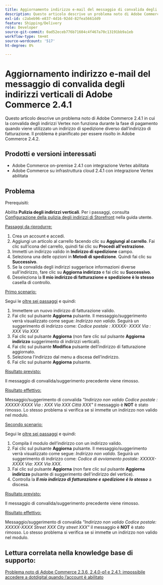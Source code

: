 ```yaml
---
title: Aggiornamento indirizzo e-mail del messaggio di convalida degli indirizzi verticali di Adobe Commerce 2.4.1
description: Questo articolo descrive un problema noto di Adobe Commerce 2.4.1 in cui la convalida degli indirizzi Vertex non funziona durante la fase di pagamento quando viene utilizzato un indirizzo di spedizione diverso dall’indirizzo di fatturazione. Il problema è pianificato per essere risolto in Adobe Commerce 2.4.2.
exl-id: c2abeb96-e837-4d16-92dd-82fea5661dd9
feature: Shipping/Delivery
role: Developer
source-git-commit: 0ad52eceb776b71604c4f467a70c13191bb9a1eb
workflow-type: tm+mt
source-wordcount: '517'
ht-degree: 0%

---
```


# Aggiornamento indirizzo e-mail del messaggio di convalida degli indirizzi verticali di Adobe Commerce 2.4.1

Questo articolo descrive un problema noto di Adobe Commerce 2.4.1 in cui la convalida degli indirizzi Vertex non funziona durante la fase di pagamento quando viene utilizzato un indirizzo di spedizione diverso dall’indirizzo di fatturazione. Il problema è pianificato per essere risolto in Adobe Commerce 2.4.2.

## Prodotti e versioni interessati

* Adobe Commerce on-premise 2.4.1 con integrazione Vertex abilitata
* Adobe Commerce su infrastruttura cloud 2.4.1 con integrazione Vertex abilitata

## Problema

Prerequisiti:

Abilita **Pulizia degli indirizzi verticali**. Per i passaggi, consulta [Configurazione della pulizia degli indirizzi di Storefront](https://experienceleague.adobe.com/docs/commerce-knowledge-base/kb/troubleshooting/miscellaneous/vertex-address-cleansing-different-addresses-not-allowed.html) nella guida utente.

<u>Passaggi da riprodurre:</u>

1. Crea un account e accedi.
1. Aggiungi un articolo al carrello facendo clic su **Aggiungi al carrello**. Fai clic sull’icona del carrello, quindi fai clic su **Procedi all&#39;estrazione**.
1. Immetti un indirizzo valido in **Indirizzo di spedizione** campo.
1. Seleziona una delle opzioni in **Metodi di spedizione**. Quindi fai clic su **Successivo**.
1. Se la convalida degli indirizzi suggerisce informazioni diverse sull&#39;indirizzo, fare clic su **Aggiorna indirizzo** e fai clic su **Successivo**.
1. Deseleziona la **Il mio indirizzo di fatturazione e spedizione è lo stesso** casella di controllo.

<u>Primo scenario:</u>

Segui le [oltre sei passaggi](/help/troubleshooting/miscellaneous/magento-2-4-1-vertex-address-validation-message-post-address-update.md#first_sixth) e quindi:

1. Immettere un nuovo indirizzo di fatturazione valido.
1. Fai clic sul pulsante **Aggiorna** pulsante. Il messaggio/suggerimento verrà visualizzato come segue: *Indirizzo non valido.* Seguirà un suggerimento di indirizzo come: *Codice postale : XXXXX- XXXX Via : XXX Via XXX*
1. Fai clic sul pulsante **Aggiorna** (non fare clic sul pulsante **Aggiorna indirizzo** suggerimento di indirizzi verticali).
1. Fai clic sul pulsante **Modifica** pulsante dell’indirizzo di fatturazione aggiornato.
1. Seleziona l’indirizzo dal menu a discesa dell’indirizzo.
1. Fai clic sul pulsante **Aggiorna** pulsante.

<u>Risultato previsto:</u>

Il messaggio di convalida/suggerimento precedente viene rimosso.

<u>Risultato effettivo:</u>

Messaggio/suggerimento di convalida *&quot;Indirizzo non valido Codice postale : XXXXX-XXXX Via : XXX Via XXX Città XXX&quot;* il messaggio è **NOT** è stato rimosso. Lo stesso problema si verifica se si immette un indirizzo non valido nel modulo.

<u>Secondo scenario:</u>

Segui le [oltre sei passaggi](/help/troubleshooting/miscellaneous/magento-2-4-1-vertex-address-validation-message-post-address-update.md#first_sixth) e quindi:

1. Compila il modulo dell’indirizzo con un indirizzo valido.
1. Fai clic sul pulsante **Aggiorna** pulsante. Il messaggio/suggerimento verrà visualizzato come segue: *Indirizzo non valido.* Seguirà un suggerimento di indirizzo come: *Codice di avviamento postale: XXXXX-XXXX Via: XXX Via XXX*.
1. Fai clic sul pulsante **Aggiorna** (non fare clic sul pulsante **Aggiorna indirizzo** pulsante di suggerimento dell&#39;indirizzo del vertice).
1. Controlla la ***Il mio indirizzo di fatturazione e spedizione è lo stesso*** a discesa.

<u>Risultato previsto:</u>

Il messaggio di convalida/suggerimento precedente viene rimosso.

<u>Risultato effettivo:</u>

Messaggio/suggerimento di convalida *&quot;Indirizzo non valido Codice postale: XXXXX-XXXX Street XXX City street XXX&quot;* il messaggio è **NOT** è stato rimosso. Lo stesso problema si verifica se si immette un indirizzo non valido nel modulo.

## Lettura correlata nella knowledge base di supporto:

[Problema noto di Adobe Commerce 2.3.6, 2.4.0-p1 e 2.4.1: impossibile accedere a dotdigital quando l’account è abilitato](/help/troubleshooting/miscellaneous/magento-2-3-6-2-4-0-p1-2-4-1-known-issue-dotdigital-login.md)

